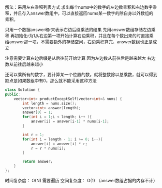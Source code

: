 解法：采用左右乘积列表方式
求出每个nums中的数字的左边数乘积和右边数字乘积，并且存入answer数组中，可以直接返回nums某一数字的除自身以外数组的乘积。

只用一个数据answer和r来表示右边后缀乘法的结果
先用answer数组存储左边乘积
再初始化r为1从右边第一项开始计算右边乘积，并且在每个数出来的时直接乘 给answer那一项，不需要额外的存储空间，右边乘积算完，answer数组也正是成立

注意需要计算右边后缀是从后往前开始计算
因为左边数从前往后是越来越大
右边数从前往后越来越小

还可以乘所有的数字，要计算某一个位置的数，就将整数除以总乘数，就可以得到
缺点是如果数组中有0，那么就不能采用这种方法

```cpp
class Solution {
public:
    vector<int> productExceptSelf(vector<int>& nums) {
        int length = nums.size();
        vector<int> answer(length);
        answer[0] = 1;
        for(int i = 1;i < length; i++ ){
            answer[i] = answer[i-1] * nums[i-1];
        }

        int r = 1;
        for(int i = length - 1; i >= 0; i--){
            answer[i] = answer[i] * r;
            r = r * nums[i];
        }

        return answer;
    }
};
```

时间复杂度： O(N)   需要遍历
空间复杂度： O(1)  （answer数组占据的内存不计）